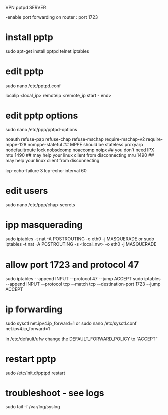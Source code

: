VPN pptpd SERVER

-enable port forwarding on router : port 1723

# install pptp
sudo apt-get install pptpd telnet iptables

# edit pptp
sudo nano /etc/pptpd.conf

localip <local_ip>
remoteip <remote_ip start - end>




# edit pptp options
sudo nano /etc/ppp/pptpd-options

noauth
refuse-pap
refuse-chap
refuse-mschap
require-mschap-v2
require-mppe-128
nomppe-stateful ## MPPE should be stateless
proxyarp
nodefaultroute
lock
nobsdcomp
noaccomp
noipx ## you don't need IPX
mtu 1490 ## may help your linux client from disconnecting
mru 1490 ## may help your linux client from disconnecting

lcp-echo-failure 3
lcp-echo-interval 60

# edit users
sudo nano /etc/ppp/chap-secrets 

# ipp masquerading
sudo iptables -t nat -A POSTROUTING -o eth0 -j MASQUERADE
or
sudo iptables -t nat -A POSTROUTING -s <local_nw> -o eth0 -j MASQUERADE
# allow port 1723 and protocol 47

sudo iptables --append INPUT --protocol 47 --jump ACCEPT
sudo iptables --append INPUT --protocol tcp --match tcp --destination-port 1723 --jump ACCEPT

# ip forwarding
sudo sysctl net.ipv4.ip_forward=1
or 
sudo nano /etc/sysctl.conf
net.ipv4.ip_forward=1

in /etc/default/ufw change the DEFAULT_FORWARD_POLICY to “ACCEPT”

# restart pptp
sudo /etc/init.d/pptpd restart

# troubleshoot - see logs
sudo tail -f /var/log/syslog